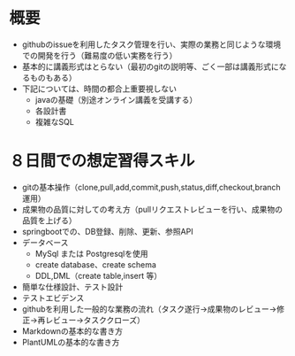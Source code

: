 # 概要
- githubのissueを利用したタスク管理を行い、実際の業務と同じような環境での開発を行う（難易度の低い実務を行う）
- 基本的に講義形式はとらない（最初のgitの説明等、ごく一部は講義形式になるものもある）
- 下記については、時間の都合上重要視しない
  - javaの基礎（別途オンライン講義を受講する）
  - 各設計書
  - 複雑なSQL

# ８日間での想定習得スキル
- gitの基本操作（clone,pull,add,commit,push,status,diff,checkout,branch運用）
- 成果物の品質に対しての考え方（pullリクエストレビューを行い、成果物の品質を上げる）
- springbootでの、DB登録、削除、更新、参照API
- データベース
  - MySql または Postgresqlを使用
  - create database、create schema
  - DDL,DML（create table,insert 等）
- 簡単な仕様設計、テスト設計
- テストエビデンス
- githubを利用した一般的な業務の流れ（タスク遂行→成果物のレビュー→修正→再レビュー→タスククローズ）
- Markdownの基本的な書き方
- PlantUMLの基本的な書き方